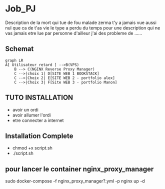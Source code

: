 # Job_PJ
Description de la mort qui tue de fou malade zerma t'y a jamais vue aussi nul que ca de t'as vie 
le type a perdu du temps pour une description qui ne vas jamais etre lue par personne d'ailleur j'ai des probleme de ......

## Schemat

```mermaid
graph LR
A[ Utilisateur retard ] -->B(VPS)
    B --> C(NGINX Reverse Proxy Manager)
    C -->|choix 1| D[SITE WEB 1 BOOKSTACK]
    C -->|Choix 2| E[SITE WEB 2 - portfolio alex]
    C -->|Choix 3| F[Site WEB 3 - portfolio Manon]
```

## TUTO INSTALLATION
- avoir un ordi
- avoir allumer l'ordi
- etre connecter a internet

## Installation Complete
- chmod +x script.sh
- ./script.sh



## pour lancer le container nginx_proxy_manager
sudo docker-compose -f nginx_proxy_manager?.yml -p nginx up -d
